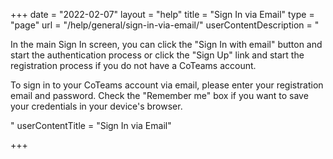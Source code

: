 +++
date = "2022-02-07"
layout = "help"
title = "Sign In via Email"
type = "page"
url = "/help/general/sign-in-via-email/"
userContentDescription = "<p>In the main Sign In screen, you can click the \"Sign In with email\" button and start the authentication process or click the \"Sign Up\" link and start the registration process if you do not have a CoTeams account.</p><p>To sign in to your CoTeams account via email, please enter your registration email and password. Check the \"Remember me\" box if you want to save your credentials in your device's browser.</p>"
userContentTitle = "Sign In via Email"

+++
